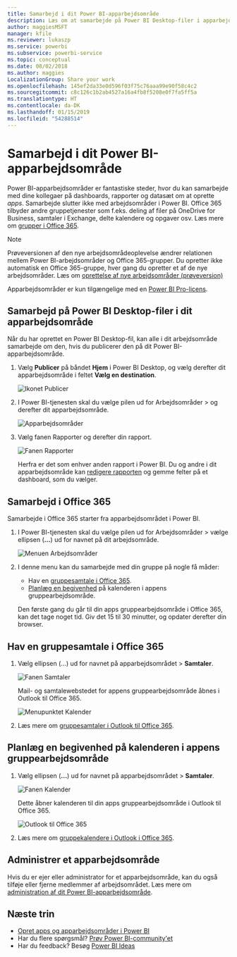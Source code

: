 ```yaml
---
title: Samarbejd i dit Power BI-apparbejdsområde
description: Læs om at samarbejde på Power BI Desktop-filer i apparbejdsområdet og med Office 365-tjenester som f.eks. deling af filer på OneDrive for Business, samtaler i Exchange, kalender og opgaver.
author: maggiesMSFT
manager: kfile
ms.reviewer: lukaszp
ms.service: powerbi
ms.subservice: powerbi-service
ms.topic: conceptual
ms.date: 08/02/2018
ms.author: maggies
LocalizationGroup: Share your work
ms.openlocfilehash: 145ef2da33e0d596f03f75c76aaa99e90f58c4c2
ms.sourcegitcommit: c8c126c1b2ab4527a16a4fb8f5208e0f7fa5ff5a
ms.translationtype: HT
ms.contentlocale: da-DK
ms.lasthandoff: 01/15/2019
ms.locfileid: "54288514"
---
```

# <a name="collaborate-in-your-power-bi-app-workspace"></a>Samarbejd i dit Power BI-apparbejdsområde
Power BI-apparbejdsområder er fantastiske steder, hvor du kan samarbejde med dine kollegaer på dashboards, rapporter og datasæt om at oprette *apps*. Samarbejde slutter ikke med arbejdsområder i Power BI. Office 365 tilbyder andre gruppetjenester som f.eks. deling af filer på OneDrive for Business, samtaler i Exchange, delte kalendere og opgaver osv. Læs mere om [grupper i Office 365](https://support.office.com/article/Create-a-group-in-Office-365-7124dc4c-1de9-40d4-b096-e8add19209e9).

> [!NOTE]
> Prøveversionen af den nye arbejdsområdeoplevelse ændrer relationen mellem Power BI-arbejdsområder og Office 365-grupper. Du opretter ikke automatisk en Office 365-gruppe, hver gang du opretter et af de nye arbejdsområder. Læs om [oprettelse af nye arbejdsområder (prøveversion)](service-create-the-new-workspaces.md)

Apparbejdsområder er kun tilgængelige med en [Power BI Pro-licens](service-features-license-type.md).

## <a name="collaborate-on-power-bi-desktop-files-in-your-app-workspace"></a>Samarbejd på Power BI Desktop-filer i dit apparbejdsområde
Når du har oprettet en Power BI Desktop-fil, kan alle i dit arbejdsområde samarbejde om den, hvis du publicerer den på dit Power BI-apparbejdsområde.

1. Vælg **Publicer** på båndet **Hjem** i Power BI Desktop, og vælg derefter dit apparbejdsområde i feltet **Vælg en destination**.
   
    ![Ikonet Publicer](media/service-collaborate-power-bi-workspace/power-bi-group-publish-pbix.png)
2. I Power BI-tjenesten skal du vælge pilen ud for Arbejdsområder > og derefter dit apparbejdsområde.
   
    ![Apparbejdsområder](media/service-collaborate-power-bi-workspace/power-bi-workspace-nav-arrow.png)
3. Vælg fanen Rapporter og derefter din rapport.
   
    ![Fanen Rapporter](media/service-collaborate-power-bi-workspace/power-bi-workspace-report.png)
   
    Herfra er det som enhver anden rapport i Power BI. Du og andre i dit apparbejdsområde kan [redigere rapporten](consumer/end-user-reports.md) og gemme felter på et dashboard, som du vælger.

## <a name="collaborate-in-office-365"></a>Samarbejd i Office 365
Samarbejde i Office 365 starter fra apparbejdsområdet i Power BI.

1. I Power BI-tjenesten skal du vælge pilen ud for Arbejdsområder > vælge ellipsen (**…**) ud for navnet på dit arbejdsområde. 
   
   ![Menuen Arbejdsområder](media/service-collaborate-power-bi-workspace/power-bi-app-ellipsis.png)
2. I denne menu kan du samarbejde med din gruppe på nogle få måder: 
   
   * Hav en [gruppesamtale i Office 365](service-collaborate-power-bi-workspace.md#have-a-group-conversation-in-office-365).
   * [Planlæg en begivenhed](service-collaborate-power-bi-workspace.md#schedule-an-event-on-the-group-workspace-calendar) på kalenderen i appens gruppearbejdsområde.
   
   Den første gang du går til din apps gruppearbejdsområde i Office 365, kan det tage noget tid. Giv det 15 til 30 minutter, og opdater derefter din browser.

## <a name="have-a-group-conversation-in-office-365"></a>Hav en gruppesamtale i Office 365
1. Vælg ellipsen (...) ud for navnet på apparbejdsområdet \> **Samtaler**. 
   
    ![Fanen Samtaler](media/service-collaborate-power-bi-workspace/power-bi-app-ellipsis.png)
   
   Mail- og samtalewebstedet for appens gruppearbejdsområde åbnes i Outlook til Office 365.
   
   ![Menupunktet Kalender](media/service-collaborate-power-bi-workspace/pbi_grps_o365convo.png)
2. Læs mere om [gruppesamtaler i Outlook til Office 365](https://support.office.com/Article/Have-a-group-conversation-a0482e24-a769-4e39-a5ba-a7c56e828b22).

## <a name="schedule-an-event-on-the-apps-group-workspace-calendar"></a>Planlæg en begivenhed på kalenderen i appens gruppearbejdsområde
1. Vælg ellipsen (**...**) ud for navnet på apparbejdsområdet \> **Samtaler**. 
   
   ![Fanen Kalender](media/service-collaborate-power-bi-workspace/power-bi-app-ellipsis.png)
   
   Dette åbner kalenderen til din apps gruppearbejdsområde i Outlook til Office 365.
   
   ![Outlook til Office 365](media/service-collaborate-power-bi-workspace/pbi_grps_o365_calendar.png)
2. Læs mere om [gruppekalendere i Outlook i Office 365](https://support.office.com/Article/Add-edit-and-subscribe-to-group-events-0cf1ad68-1034-4306-b367-d75e9818376a).

## <a name="manage-an-app-workspace"></a>Administrer et apparbejdsområde
Hvis du er ejer eller administrator for et apparbejdsområde, kan du også tilføje eller fjerne medlemmer af arbejdsområdet. Læs mere om [administration af dit Power BI-apparbejdsområde](service-manage-app-workspace-in-power-bi-and-office-365.md).

## <a name="next-steps"></a>Næste trin
* [Opret apps og apparbejdsområder i Power BI](service-create-distribute-apps.md)
* Har du flere spørgsmål? [Prøv Power BI-community'et](http://community.powerbi.com/)
* Har du feedback? Besøg [Power BI Ideas](https://ideas.powerbi.com/forums/265200-power-bi)

